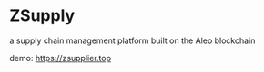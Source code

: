 # ZSupply
a supply chain management platform built on the Aleo blockchain


demo: https://zsupplier.top
